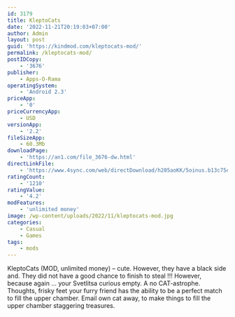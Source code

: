 ```yaml
---
id: 3179
title: KleptoCats
date: '2022-11-21T20:19:03+07:00'
author: Admin
layout: post
guid: 'https://kindmod.com/kleptocats-mod/'
permalink: /kleptocats-mod/
postIDCopy:
    - '3676'
publisher:
    - Apps-O-Rama
operatingSystem:
    - 'Android 2.3'
priceApp:
    - '0'
priceCurrencyApp:
    - USD
versionApp:
    - '2.2'
fileSizeApp:
    - 60.3Mb
downloadPage:
    - 'https://an1.com/file_3676-dw.html'
directLinkFile:
    - 'https://www.4sync.com/web/directDownload/h205aoKK/5oinus.b13c75d6edf2bac08bf5b52c0bfa9eb0'
ratingCount:
    - '1210'
ratingValue:
    - '4.2'
modFeatures:
    - 'unlimited money'
image: /wp-content/uploads/2022/11/kleptocats-mod.jpg
categories:
    - Casual
    - Games
tags:
    - mods
---
```


KleptoCats (MOD, unlimited money) – cute. However, they have a black side and. They did not have a good chance to finish to steal !!! However, because again … your Svetlitsa curious empty. A no CAT-astrophe. Thoughts, frisky feet your furry friend has the ability to be a perfect match to fill the upper chamber. Email own cat away, to make things to fill the upper chamber staggering treasures.